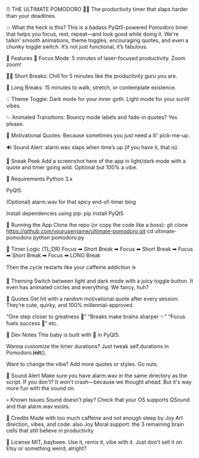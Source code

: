 ⏰ THE ULTIMATE POMODORO 🎯🌗
The productivity timer that slaps harder than your deadlines.

💥 What the heck is this?
This is a badass PyQt5-powered Pomodoro timer that helps you focus, rest, repeat—and look good while doing it. We're talkin’ smooth animations, theme toggles, encouraging quotes, and even a chunky toggle switch. It’s not just functional, it’s fabulous.

🧠 Features
🧠 Focus Mode: 5 minutes of laser-focused productivity. Zoom zoom!

🧘‍♀️ Short Breaks: Chill for 5 minutes like the productivity guru you are.

🍹 Long Breaks: 15 minutes to walk, stretch, or contemplate existence.

💡 Theme Toggle: Dark mode for your inner goth. Light mode for your sunlit vibes.

✨ Animated Transitions: Bouncy mode labels and fade-in quotes? Yes please.

📢 Motivational Quotes: Because sometimes you just need a lil' pick-me-up.

🔊 Sound Alert: alarm.wav slaps when time’s up (if you have it, that is).

📸 Sneak Peek
Add a screenshot here of the app in light/dark mode with a quote and timer going wild. Optional but 100% a vibe.

🧰 Requirements
Python 3.x

PyQt5

(Optional) alarm.wav for that spicy end-of-timer bing

Install dependencies using pip:
pip install PyQt5


🚀 Running the App
Clone the repo (or copy the code like a boss):
git clone https://github.com/yourusername/ultimate-pomodoro.git
cd ultimate-pomodoro
python pomodoro.py


🔁 Timer Logic (TL;DR)
Focus ➡ Short Break ➡ Focus ➡ Short Break ➡ Focus ➡ Short Break ➡ Focus ➡ LONG Break

Then the cycle restarts like your caffeine addiction ☕️

🎨 Theming
Switch between light and dark mode with a juicy toggle button. It even has animated circles and everything. We fancy, huh?

🎯 Quotes
Get hit with a random motivational quote after every session. They’re cute, quirky, and 100% millennial-approved.

“One step closer to greatness 👟”
“Breaks make brains sharper ✨”
“Focus fuels success 🧠”
etc.

🧪 Dev Notes
This baby is built with 💖 in PyQt5.

Wanna customize the timer durations? Just tweak self.durations in Pomodoro.__init__().

Want to change the vibe? Add more quotes or styles. Go nuts.

🔔 Sound Alert
Make sure you have alarm.wav in the same directory as the script. If you don't? It won't crash—because we thought ahead. But it's way more fun with the sound on.

💀 Known Issues
Sound doesn't play? Check that your OS supports QSound and that alarm.wav exists.


👑 Credits
Made with too much caffeine and not enough sleep by Joy
Art direction, vibes, and code: also Joy
Moral support: the 3 remaining brain cells that still believe in productivity

📜 License
MIT, baybeee. Use it, remix it, vibe with it. Just don't sell it on Etsy or something weird, alright?

